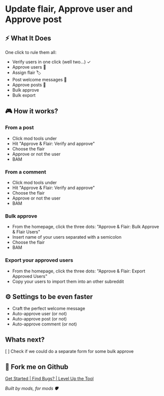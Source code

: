 # Update flair, Approve user and Approve post

## ⚡️ What It Does

One click to rule them all:

* Verify users in one click (well two...) ✓
* Approve users 📝
* Assign flair 🏷️
* Post welcome messages 💬
* Approve posts 📝
* Bulk approve
* Bulk export

## 🎮 How it works?
### From a post
* Click mod tools under 
* Hit "Approve & Flair: Verify and approve"
* Choose the flair
* Approve or not the user
* BAM

### From a comment
* Click mod tools under 
* Hit "Approve & Flair: Verify and approve"
* Choose the flair
* Approve or not the user
* BAM

### Bulk approve
* From the homepage, click the three dots: "Approve & Flair: Bulk Approve & Flair Users"
* Insert name of your users separated with a semicolon
* Choose the flair
* BAM

### Export your approved users
* From the homepage, click the three dots: "Approve & Flair: Export Approved Users"
* Copy your users to import them into an other subreddit

## ⚙️ Settings to be even faster

* Craft the perfect welcome message
* Auto-approve user (or not)
* Auto-approve post (or not)
* Auto-approve comment (or not)

## Whats next?
[ ] Check if we could do a separate form for some bulk approve

## 🍴 Fork me on Github
[Get Started | Find Bugs? | Level Up the Tool](https://github.com/jackmg2/RedditApps)

*Built by mods, for mods 🛡️*